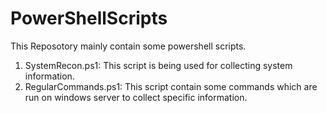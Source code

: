 # PowerShellScripts
This Reposotory mainly contain some powershell scripts.

1. SystemRecon.ps1: This script is being used for collecting system information. 
2. RegularCommands.ps1: This script contain some commands which are run on windows server to collect specific information. 
